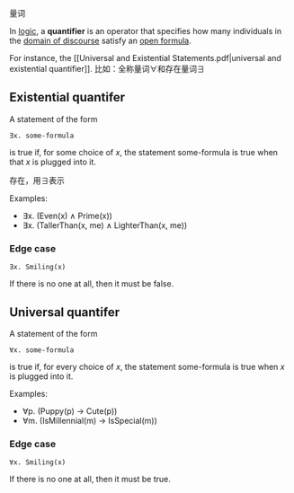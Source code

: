 量词

In [logic](https://en.wikipedia.org/wiki/Mathematical_logic "Mathematical logic"), a **quantifier** is an operator that specifies how many individuals in the [domain of discourse](https://en.wikipedia.org/wiki/Domain_of_discourse "Domain of discourse") satisfy an [open formula](https://en.wikipedia.org/wiki/Open_formula "Open formula").

For instance, the [[Universal and Existential Statements.pdf|universal and existential quantifier]].
比如：全称量词$\forall$和存在量词$\exists$

## Existential quantifer

A statement of the form
```
∃x. some-formula
```
is true if, for some choice of *x*, the statement some-formula is true when that *x* is plugged into it.

存在，用$\exists$表示

Examples:
- ∃x. (Even(x) ∧ Prime(x))
- ∃x. (TallerThan(x, me) ∧ LighterThan(x, me))

### Edge case
```
∃x. Smiling(x)
```
If there is no one at all, then it must be false. 

## Universal quantifer

A statement of the form
```
∀x. some-formula
```
is true if, for every choice of *x*, the statement some-formula is true when *x* is plugged into it.

Examples:
- ∀p. (Puppy(p) → Cute(p))
- ∀m. (IsMillennial(m) → IsSpecial(m))

### Edge case
```
∀x. Smiling(x)
```
If there is no one at all, then it must be true. 

